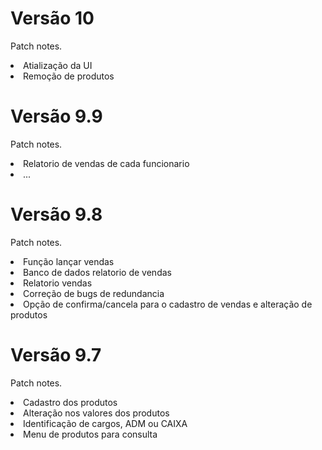 <h1>Versão 10</h1>

<p>Patch notes.</p>

<li>Atialização da UI</li>
<li>Remoção de produtos</li>

<h1>Versão 9.9</h1>

<p>Patch notes.</p>

<li>Relatorio de vendas de cada funcionario</li>
<li>...</li>

<h1>Versão 9.8</h1>

<p>Patch notes.</p>

<li>Função lançar vendas</li>
<li>Banco de dados relatorio de vendas</li>
<li>Relatorio vendas</li>
<li>Correção de bugs de redundancia</li>
<li>Opção de confirma/cancela para o cadastro de vendas e alteração de produtos</li>

<h1>Versão 9.7</h1>

<p>Patch notes.</p>

<li>Cadastro dos produtos</li>
<li>Alteração nos valores dos produtos</li>
<li>Identificação de cargos, ADM ou CAIXA</li>
<li>Menu de produtos para consulta</li>




